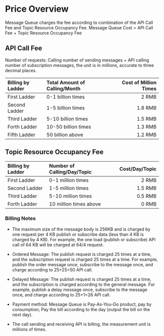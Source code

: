 # Price Overview
Message Queue charges the fee according to combination of the API Call Fee and Topic Resource Occupancy Fee.
Message Queue Cost = API Call Fee + Topic Resource Occupancy Fee

## API Call Fee
Number of requests: Calling number of sending messages + API calling number of subscription messages, the unit is in millions, accurate to three decimal places.

| Billing by Ladder	| Total Amount of Calling/Month	| Cost of Million Times |
|:--|:-- |--: |
| First Ladder	| 0-1 billion times	| 2 RMB |
| Second Ladder	| 1-5 billion times	| 1.8 RMB |
| Third Ladder	| 5-10 billion times	| 1.5 RMB |
| Forth Ladder	| 10-50 billion times	| 1.3 RMB |
| Fifth Ladder	| 50 billion above	| 1.2 RMB |


## Topic Resource Occupancy Fee

| Billing by Ladder |	Number of Calling/Day/Topic	| Cost/Day/Topic |
|:--|:-- |--: |
| First Ladder	| 0-1 million times	| 2 RMB |
| Second Ladder |	1-5 million times	| 1.5 RMB |
| Third Ladder |	5-10 million times	| 0.5 RMB |
| Forth Ladder	| 10 million times above	| 0 RMB |


### Billing Notes

- The maximum size of the message body is 256KB and is charged by one request per 4 KB publish or subscribe data (less than 4 KB is charged by 4 KB). For example, the one load (publish or subscribe) API call of 64 KB will be charged at 64/4 request.

- Ordered Message: The publish request is charged 25 times at a time, and the subscription request is charged 25 times at a time. For example, publish the order message once, subscribe to the message once, and charge according to 25+25=50 API call.

- Delayed Message: The publish request is charged 25 times at a time, and the subscription is charged according to the general message. For example, publish a delay message once, subscribe to the message once, and charge according to 25+1=26 API call.

- Payment method: Message Queue is Pay-As-You-Go product, pay by consumption; Pay the bill according to the day (output the bill on the next day).

- The call sending and receiving API is billing, the measurement unit is millions of times.

